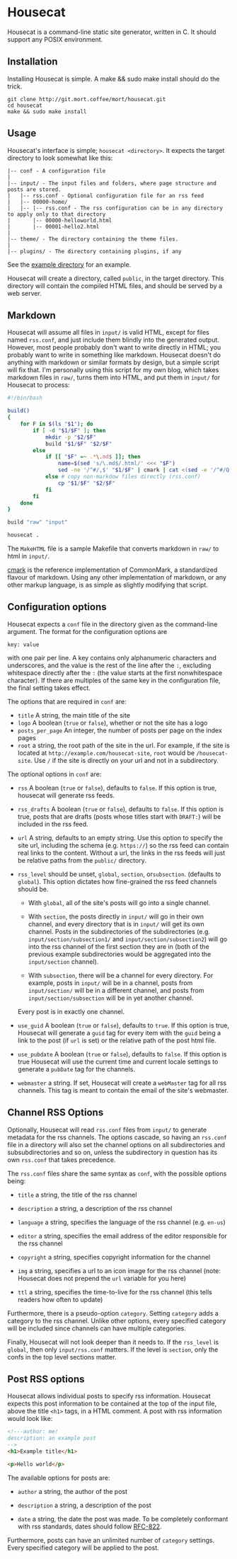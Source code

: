 # Housecat

Housecat is a command-line static site generator, written in C. It should support any POSIX environment.

## Installation

Installing Housecat is simple. A make && sudo make install should do the trick.

	git clone http://git.mort.coffee/mort/housecat.git
	cd housecat
	make && sudo make install

## Usage

Housecat's interface is simple; `housecat <directory>`. It expects the target directory to look somewhat like this:

	|-- conf - A configuration file
	|
	|-- input/ - The input files and folders, where page structure and posts are stored.
	|   |-- rss.conf - Optional configuration file for an rss feed
	|   |-- 00000-home/
	|   |-- |-- rss.conf - The rss configuration can be in any directory to apply only to that directory
	|       |-- 00000-helloworld.html
	|       |-- 00001-hello2.html
	|
	|-- theme/ - The directory containing the theme files.
	|
	|-- plugins/ - The directory containing plugins, if any

See the [example directory](https://github.com/mortie/housecat/tree/master/example) for an example.

Housecat will create a directory, called `public`, in the target directory. This directory will contain the compiled HTML files, and should be served by a web server.

## Markdown

Housecat will assume all files in `input/` is valid HTML, except for files named `rss.conf`,
and just include them blindly into the generated output. However, most people probably don't want to write directly in HTML; you probably want to write in something like markdown. Housecat doesn't do anything with markdown or similar formats by design, but a simple script will fix that. I'm personally using this script for my own blog, which takes markdown files in `raw/`, turns them into HTML, and put them in `input/` for Housecat to process:

``` bash
#!/bin/bash

build()
{
	for F in $(ls "$1"); do
		if [ -d "$1/$F" ]; then
			mkdir -p "$2/$F"
			build "$1/$F" "$2/$F"
		else
			if [[ "$F" =~ .*\.md$ ]]; then
				name=$(sed 's/\.md$/.html/' <<< "$F")
				sed -ne '/^#/,$' "$1/$F" | cmark | cat <(sed -e '/^#/Q' "$1/$F") - > "$2/$name"
			else # copy non-markdow files directly (rss.conf)
				cp "$1/$F" "$2/$F"
			fi
		fi
	done
}

build "raw" "input"

housecat .
```

The `MakeHTML` file is a sample Makefile that converts markdown in `raw/` to html
in `input/`.

[cmark](https://github.com/jgm/cmark/tree/master/man) is the reference implementation of CommonMark, a standardized flavour of markdown. Using any other implementation of markdown, or any other markup language, is as simple as slightly modifying that script.

## Configuration options

Housecat expects a `conf` file in the directory given
as the command-line argument. The format for the configuration
options are
```
key: value
```
with one pair per line. A key contains only alphanumeric characters and underscores,
and the value is the rest of the line after the `:`, excluding whitespace directly
after the `:` (the value starts at the first nonwhitespace character).
If there are multiples of the same key in the configuration file,
the final setting takes effect.

The options that are required in `conf` are:
* `title` A string, the main title of the site
* `logo` A boolean (`true` or `false`), whether or not the site has a logo
* `posts_per_page` An integer, the number of posts per page on the index pages
* `root` a string, the root path of the site in the url. For example, if the
	site is located at `http://example.com/housecat-site`, `root` would be
	`/housecat-site`. Use `/` if the site is directly on your url and not in a subdirectory.

The optional options in `conf` are:
* `rss` A boolean (`true` or `false`), defaults to `false`. If this option is
	true, housecat will generate rss feeds.
* `rss_drafts` A boolean (`true` or `false`), defaults to `false`.
	If this option is true, posts that are drafts (posts whose titles
	start with `DRAFT:`) will be included in the rss feed.
* `url` A string, defaults to an empty string. Use this option
	to specify the site url, including the schema (e.g. `https://`)
	so the rss feed can contain real links to the content. Without
	a url, the links in the rss feeds will just be relative paths
	from the `public/` directory.
* `rss_level` should be unset, `global`, `section`, or`subsection`.
	(defaults to `global`). This option dictates how fine-grained the rss
	feed channels should be.

	* With `global`, all of the site's posts
		will go into a single channel.

	* With `section`, the posts
		directly in `input/` will go in their own channel, and every
		directory that is in `input/` will get its own channel.
		Posts in the subdirectories of the subdirectories
		(e.g. `input/section/subsection1/` and `input/section/subsection2`)
		will go into the rss channel of the first section they are in
		(both of the previous example subdirectories would be
		aggregated into the `input/section` channel).

	* With `subsection`, there will be a channel for every directory.
		For example, posts in `input/` will be in a channel, posts
		from `input/section/` will be in a different channel, and
		posts from `input/section/subsection` will be in yet another
		channel.

	Every post is in exactly one channel.

* `use_guid` A boolean (`true` or `false`), defaults to `true`.
	If this option is true, Housecat will generate a `guid`
	tag for every item with the `guid` being a link to the post
	(if `url` is set) or the relative path of the post html file.

* `use_pubdate` A boolean (`true` or `false`), defaults to
	`false`. If this option is true Housecat will use the
	current time and current locale settings to generate a
	`pubDate` tag for the channels.

* `webmaster` a string. If set, Housecat will create a `webMaster`
	tag for all rss channels. This tag is meant to contain the email
	of the site's webmaster.

## Channel RSS Options

Optionally, Housecat will read `rss.conf` files from `input/`
to generate metadata for the rss channels. The options cascade,
so having an `rss.conf` file in a directory will also set the
channel options on all subdirectories and subsubdirectories and so
on, unless the subdirectory in question has its own
`rss.conf` that takes precedence.

The `rss.conf` files share the same syntax as `conf`, with the
possible options being:

* `title` a string, the title of the rss channel

* `description` a string, a description of the rss channel

* `language` a string, specifies the language of the rss channel
	(e.g. `en-us`)

* `editor` a string, specifies the email address of the editor
	responsible for the rss channel

* `copyright` a string, specifies copyright information for the
	channel

* `img` a string, specifies a url to an icon image for the rss
	channel (note: Housecat does not prepend the `url` variable for
	you here)

* `ttl` a string, specifies the time-to-live for the rss channel
	(this tells readers how often to update)

Furthermore, there is a pseudo-option `category`. Setting
`category` adds a category to the rss channel. Unlike
other options, every specified category will be included since
channels can have multiple categories.

Finally, Housecat will not look deeper than it needs to.
If the `rss_level` is `global`, then only `input/rss.conf`
matters. If the level is `section`, only the confs in the
top level sections matter.

## Post RSS options

Housecat allows individual posts to specify rss information.
Housecat expects this post information to be contained at the
top of the input file, above the title `<h1>` tags, in a HTML
comment. A post with rss information would look like:

```html
<!---author: me!
description: an example post
-->
<h1>Example title</h1>

<p>Hello world</p>
```

The available options for posts are:

* `author` a string, the author of the post

* `description` a string, a description of the post

* `date` a string, the date the post was made. To be completely
	conformant with rss standards, dates should follow
	[RFC-822](https://www.ietf.org/rfc/rfc822.txt).

Furthermore, posts can have an unlimited number of
`category` settings. Every specified category will be
applied to the post.
